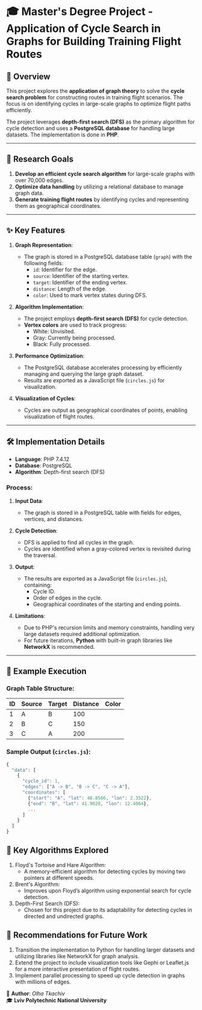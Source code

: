 # 🎓 Master's Degree Project - Application of Cycle Search in Graphs for Building Training Flight Routes

## 📌 Overview
This project explores the **application of graph theory** to solve the **cycle search problem** for constructing routes in training flight scenarios. The focus is on identifying cycles in large-scale graphs to optimize flight paths efficiently.

The project leverages **depth-first search (DFS)** as the primary algorithm for cycle detection and uses a **PostgreSQL database** for handling large datasets. The implementation is done in **PHP**.

---

## 🎯 Research Goals
1. **Develop an efficient cycle search algorithm** for large-scale graphs with over 70,000 edges.
2. **Optimize data handling** by utilizing a relational database to manage graph data.
3. **Generate training flight routes** by identifying cycles and representing them as geographical coordinates.

---

## ✨ Key Features
1. **Graph Representation**:
   - The graph is stored in a PostgreSQL database table (`graph`) with the following fields:
     - `id`: Identifier for the edge.
     - `source`: Identifier of the starting vertex.
     - `target`: Identifier of the ending vertex.
     - `distance`: Length of the edge.
     - `color`: Used to mark vertex states during DFS.

2. **Algorithm Implementation**:
   - The project employs **depth-first search (DFS)** for cycle detection.
   - **Vertex colors** are used to track progress:
     - White: Unvisited.
     - Gray: Currently being processed.
     - Black: Fully processed.

3. **Performance Optimization**:
   - The PostgreSQL database accelerates processing by efficiently managing and querying the large graph dataset.
   - Results are exported as a JavaScript file (`circles.js`) for visualization.

4. **Visualization of Cycles**:
   - Cycles are output as geographical coordinates of points, enabling visualization of flight routes.

---

## 🛠️ Implementation Details
- **Language**: PHP 7.4.12
- **Database**: PostgreSQL
- **Algorithm**: Depth-first search (DFS)

### Process:
1. **Input Data**:
   - The graph is stored in a PostgreSQL table with fields for edges, vertices, and distances.
   
2. **Cycle Detection**:
   - DFS is applied to find all cycles in the graph.
   - Cycles are identified when a gray-colored vertex is revisited during the traversal.

3. **Output**:
   - The results are exported as a JavaScript file (`circles.js`), containing:
     - Cycle ID.
     - Order of edges in the cycle.
     - Geographical coordinates of the starting and ending points.

4. **Limitations**:
   - Due to PHP's recursion limits and memory constraints, handling very large datasets required additional optimization.
   - For future iterations, **Python** with built-in graph libraries like **NetworkX** is recommended.

---

## 📝 Example Execution
### Graph Table Structure:
| ID  | Source | Target | Distance | Color |
|-----|--------|--------|----------|-------|
| 1   | A      | B      | 100      |       |
| 2   | B      | C      | 150      |       |
| 3   | C      | A      | 200      |       |

### Sample Output (`circles.js`):
```javascript
{
  "data": [
    {
      "cycle_id": 1,
      "edges": ["A -> B", "B -> C", "C -> A"],
      "coordinates": [
        {"start": "A", "lat": 48.8566, "lon": 2.3522},
        {"end": "B", "lat": 41.9028, "lon": 12.4964},
        ...
      ]
    }
  ]
}
```

## 📌 Key Algorithms Explored
1. Floyd's Tortoise and Hare Algorithm:
   - A memory-efficient algorithm for detecting cycles by moving two pointers at different speeds.
2. Brent's Algorithm:
   - Improves upon Floyd’s algorithm using exponential search for cycle detection.
3. Depth-First Search (DFS):
   - Chosen for this project due to its adaptability for detecting cycles in directed and undirected graphs.

## 🚀 Recommendations for Future Work
1. Transition the implementation to Python for handling larger datasets and utilizing libraries like NetworkX for graph analysis.
2. Extend the project to include visualization tools like Gephi or Leaflet.js for a more interactive presentation of flight routes.
3. Implement parallel processing to speed up cycle detection in graphs with millions of edges.

📌 **Author**: _Olha Tkachiv_  
🎓 **Lviv Polytechnic National University**  
